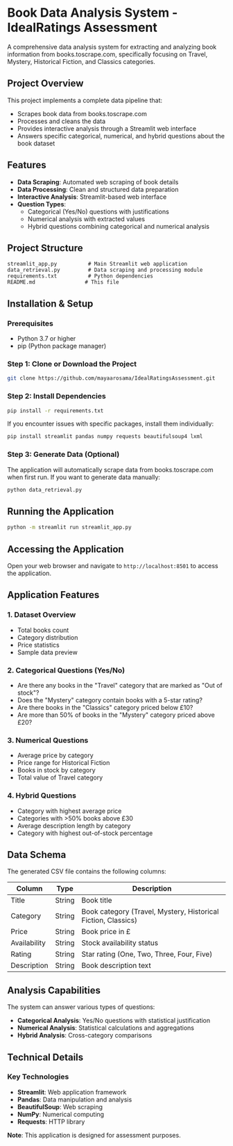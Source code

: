 # Book Data Analysis System - IdealRatings Assessment

A comprehensive data analysis system for extracting and analyzing book information from books.toscrape.com, specifically focusing on Travel, Mystery, Historical Fiction, and Classics categories.

## Project Overview

This project implements a complete data pipeline that:
- Scrapes book data from books.toscrape.com
- Processes and cleans the data
- Provides interactive analysis through a Streamlit web interface
- Answers specific categorical, numerical, and hybrid questions about the book dataset

## Features

- **Data Scraping**: Automated web scraping of book details
- **Data Processing**: Clean and structured data preparation
- **Interactive Analysis**: Streamlit-based web interface
- **Question Types**:
  - Categorical (Yes/No) questions with justifications
  - Numerical analysis with extracted values
  - Hybrid questions combining categorical and numerical analysis

## Project Structure

```
streamlit_app.py          # Main Streamlit web application
data_retrieval.py         # Data scraping and processing module
requirements.txt          # Python dependencies
README.md                # This file
```

## Installation & Setup

### Prerequisites

- Python 3.7 or higher
- pip (Python package manager)

### Step 1: Clone or Download the Project

```bash
git clone https://github.com/mayaarosama/IdealRatingsAssessment.git
```

### Step 2: Install Dependencies

```bash
pip install -r requirements.txt
```

If you encounter issues with specific packages, install them individually:

```bash
pip install streamlit pandas numpy requests beautifulsoup4 lxml
```

### Step 3: Generate Data (Optional)

The application will automatically scrape data from books.toscrape.com when first run. If you want to generate data manually:

```bash
python data_retrieval.py
```

## Running the Application

```bash
python -m streamlit run streamlit_app.py
```

## Accessing the Application

Open your web browser and navigate to `http://localhost:8501` to access the application.

## Application Features

### 1. Dataset Overview
- Total books count
- Category distribution
- Price statistics
- Sample data preview

### 2. Categorical Questions (Yes/No)
- Are there any books in the "Travel" category that are marked as "Out of stock"?
- Does the "Mystery" category contain books with a 5-star rating?
- Are there books in the "Classics" category priced below £10?
- Are more than 50% of books in the "Mystery" category priced above £20?

### 3. Numerical Questions
- Average price by category
- Price range for Historical Fiction
- Books in stock by category
- Total value of Travel category

### 4. Hybrid Questions
- Category with highest average price
- Categories with >50% books above £30
- Average description length by category
- Category with highest out-of-stock percentage

## Data Schema

The generated CSV file contains the following columns:

| Column | Type | Description |
|--------|------|-------------|
| Title | String | Book title |
| Category | String | Book category (Travel, Mystery, Historical Fiction, Classics) |
| Price | String | Book price in £ |
| Availability | String | Stock availability status |
| Rating | String | Star rating (One, Two, Three, Four, Five) |
| Description | String | Book description text |

## Analysis Capabilities

The system can answer various types of questions:

- **Categorical Analysis**: Yes/No questions with statistical justification
- **Numerical Analysis**: Statistical calculations and aggregations
- **Hybrid Analysis**: Cross-category comparisons

##  Technical Details

### Key Technologies
- **Streamlit**: Web application framework
- **Pandas**: Data manipulation and analysis
- **BeautifulSoup**: Web scraping
- **NumPy**: Numerical computing
- **Requests**: HTTP library

**Note**: This application is designed for assessment purposes.

